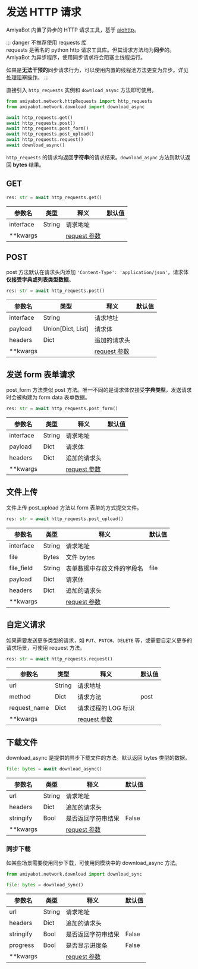 # 发送 HTTP 请求

AmiyaBot 内置了异步的 HTTP 请求工具，基于 [aiohttp](https://github.com/aio-libs/aiohttp)。

::: danger 不推荐使用 requests 库<br>
requests 是著名的 python http 请求工具库。但其请求方法均为**同步**的。AmiyaBot 为异步程序，使用同步请求将会阻塞主线程运行。

如果是**无法干预的**同步请求行为，可以使用内置的线程池方法更变为异步。详见 [处理阻塞操作](/develop/advanced/blockingIO)。
:::

直接引入 `http_requests` 实例和 `download_async` 方法即可使用。

```python
from amiyabot.network.httpRequests import http_requests
from amiyabot.network.download import download_async

await http_requests.get()
await http_requests.post()
await http_requests.post_form()
await http_requests.post_upload()
await http_requests.request()
await download_async()
```

`http_requests` 的请求均返回**字符串**的请求结果。`download_async` 方法则默认返回 **bytes** 结果。

## GET

```python
res: str = await http_requests.get()
```

| 参数名       | 类型     | 释义                                                                                   | 默认值 |
|-----------|--------|--------------------------------------------------------------------------------------|-----|
| interface | String | 请求地址                                                                                 |     |
| **kwargs  |        | [request 参数](https://github.com/aio-libs/aiohttp/blob/master/aiohttp/client.py#L316) |     |

## POST

post 方法默认在请求头内添加 `'Content-Type': 'application/json'`，请求体**仅接受字典或列表类型数据**。

```python
res: str = await http_requests.post()
```

| 参数名       | 类型                 | 释义                                                                                   | 默认值 |
|-----------|--------------------|--------------------------------------------------------------------------------------|-----|
| interface | String             | 请求地址                                                                                 |     |
| payload   | Union\[Dict, List] | 请求体                                                                                  |     |
| headers   | Dict               | 追加的请求头                                                                               |     |
| **kwargs  |                    | [request 参数](https://github.com/aio-libs/aiohttp/blob/master/aiohttp/client.py#L316) |     |

## 发送 form 表单请求

post_form 方法类似 post 方法。唯一不同的是请求体仅接受**字典类型**，发送请求时会被构建为 form data 表单数据。

```python
res: str = await http_requests.post_form()
```

| 参数名       | 类型     | 释义                                                                                   | 默认值 |
|-----------|--------|--------------------------------------------------------------------------------------|-----|
| interface | String | 请求地址                                                                                 |     |
| payload   | Dict   | 请求体                                                                                  |     |
| headers   | Dict   | 追加的请求头                                                                               |     |
| **kwargs  |        | [request 参数](https://github.com/aio-libs/aiohttp/blob/master/aiohttp/client.py#L316) |     |

## 文件上传

文件上传 post_upload 方法以 form 表单的方式提交文件。

```python
res: str = await http_requests.post_upload()
```

| 参数名        | 类型     | 释义                                                                                   | 默认值  |
|------------|--------|--------------------------------------------------------------------------------------|------|
| interface  | String | 请求地址                                                                                 |      |
| file       | Bytes  | 文件 bytes                                                                             |      |
| file_field | String | 表单数据中存放文件的字段名                                                                        | file |
| payload    | Dict   | 请求体                                                                                  |      |
| headers    | Dict   | 追加的请求头                                                                               |      |
| **kwargs   |        | [request 参数](https://github.com/aio-libs/aiohttp/blob/master/aiohttp/client.py#L316) |      |

## 自定义请求

如果需要发送更多类型的请求，如 `PUT`、`PATCH`、`DELETE` 等，或需要自定义更多的请求场景，可使用 request 方法。

```python
res: str = await http_requests.request()
```

| 参数名          | 类型     | 释义                                                                                   | 默认值  |
|--------------|--------|--------------------------------------------------------------------------------------|------|
| url          | String | 请求地址                                                                                 |      |
| method       | Dict   | 请求方法                                                                                 | post |
| request_name | Dict   | 请求过程的 LOG 标识                                                                         |      |
| **kwargs     |        | [request 参数](https://github.com/aio-libs/aiohttp/blob/master/aiohttp/client.py#L316) |      |

## 下载文件

download_async 是提供的异步下载文件的方法。默认返回 bytes 类型的数据。

```python
file: bytes = await download_async()
```

| 参数名       | 类型     | 释义                                                                                   | 默认值   |
|-----------|--------|--------------------------------------------------------------------------------------|-------|
| url       | String | 请求地址                                                                                 |       |
| headers   | Dict   | 追加的请求头                                                                               |       |
| stringify | Bool   | 是否返回字符串结果                                                                            | False |
| **kwargs  |        | [request 参数](https://github.com/aio-libs/aiohttp/blob/master/aiohttp/client.py#L316) |       |

### 同步下载

如某些场景需要使用同步下载，可使用同模块中的 download_async 方法。

```python
from amiyabot.network.download import download_sync

file: bytes = download_sync()
```

| 参数名       | 类型     | 释义                                                                          | 默认值   |
|-----------|--------|-----------------------------------------------------------------------------|-------|
| url       | String | 请求地址                                                                        |       |
| headers   | Dict   | 追加的请求头                                                                      |       |
| stringify | Bool   | 是否返回字符串结果                                                                   | False |
| progress  | Bool   | 是否显示进度条                                                                     | False |
| **kwargs  |        | [request 参数](https://github.com/psf/requests/blob/main/requests/api.py#L14) |       |
